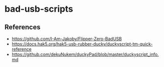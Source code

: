 # bad-usb-scripts

## References
* https://github.com/I-Am-Jakoby/Flipper-Zero-BadUSB
* https://docs.hak5.org/hak5-usb-rubber-ducky/duckyscript-tm-quick-reference
* https://github.com/dekuNukem/duckyPad/blob/master/duckyscript_info.md
